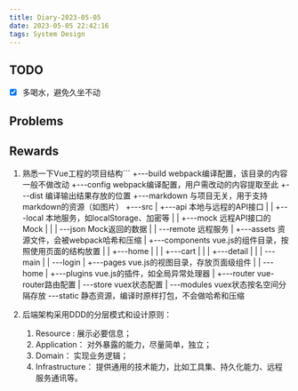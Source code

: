 ```yaml
---
title: Diary-2023-05-05
date: 2023-05-05 22:42:16
tags: System Design
---
```


## TODO
- [x] 多喝水，避免久坐不动

## Problems

## Rewards

1.  熟悉一下Vue工程的项目结构```
+---build                           webpack编译配置，该目录的内容一般不做改动
+---config                          webpack编译配置，用户需改动的内容提取至此
+---dist                            编译输出结果存放的位置
+---markdown                        与项目无关，用于支持markdown的资源（如图片）
+---src
|   +---api                         本地与远程的API接口
|   |   +---local                   本地服务，如localStorage、加密等
|   |   +---mock                    远程API接口的Mock
|   |   |   \---json                Mock返回的数据
|   |   \---remote                  远程服务
|   +---assets                      资源文件，会被webpack哈希和压缩
|   +---components                  vue.js的组件目录，按照使用页面的结构放置
|   |   +---home
|   |   |   +---cart
|   |   |   +---detail
|   |   |   \---main
|   |   \---login
|   +---pages                       vue.js的视图目录，存放页面级组件
|   |   \---home
|   +---plugins                     vue.js的插件，如全局异常处理器
|   +---router                      vue-router路由配置
|   \---store                       vuex状态配置
|       \---modules                 vuex状态按名空间分隔存放
\---static                          静态资源，编译时原样打包，不会做哈希和压缩

1. 后端架构采用DDD的分层模式和设计原则：
	1. Resource : 展示必要信息；
	2. Application： 对外暴露的能力，尽量简单，独立；
	3. Domain： 实现业务逻辑；
	4. Infrastructure： 提供通用的技术能力，比如工具集、持久化能力、远程服务通讯等。